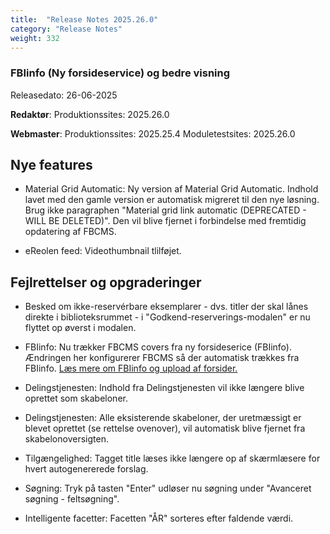 ```yaml
---
title:  "Release Notes 2025.26.0"
category: "Release Notes"
weight: 332
---  
```


###  FBIinfo (Ny forsideservice) og bedre visning  

Releasedato: 26-06-2025

**Redaktør**: Produktionssites: 2025.26.0

**Webmaster**: Produktionssites: 2025.25.4 Moduletestsites: 2025.26.0

## Nye features
- Material Grid Automatic: Ny version af Material Grid Automatic. Indhold lavet med den gamle version er automatisk migreret til den nye løsning. Brug ikke paragraphen "Material grid link automatic (DEPRECATED - WILL BE DELETED)". Den vil blive fjernet i forbindelse med fremtidig opdatering af FBCMS. 

- eReolen feed: Videothumbnail tlilføjet. 

## Fejlrettelser og opgraderinger
- Besked om ikke-reservérbare eksemplarer - dvs. titler der skal lånes direkte i biblioteksrummet - i "Godkend-reserverings-modalen" er nu flyttet op øverst i modalen. 

- FBIinfo: Nu trækker FBCMS covers fra ny forsideserice (FBIinfo). Ændringen her konfigurerer FBCMS så der automatisk trækkes fra FBIinfo. [Læs mere om FBIinfo og upload af forsider.](https://www.detdigitalefolkebibliotek.dk/nyheder/cover-service-udfases-erstattes-af-ny-forsideservice-pr-1-juli-2025nbsp) 

- Delingstjenesten: Indhold fra Delingstjenesten vil ikke længere blive oprettet som skabeloner.

- Delingstjenesten: Alle eksisterende skabeloner, der uretmæssigt er blevet oprettet (se rettelse ovenover), vil automatisk blive fjernet fra skabelonoversigten.

- Tilgængelighed: Tagget title læses ikke længere op af skærmlæsere for hvert autogenererede forslag. 

- Søgning: Tryk på tasten "Enter" udløser nu søgning under "Avanceret søgning - feltsøgning".

- Intelligente facetter: Facetten "ÅR" sorteres efter faldende værdi. 
